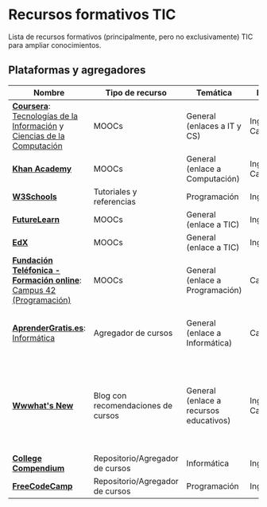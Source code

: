 # Recursos formativos TIC

Lista de recursos formativos (principalmente, pero no exclusivamente) TIC para ampliar conocimientos.

## Plataformas y agregadores

Nombre | Tipo de recurso | Temática | Idioma | Notas
--- | --- | --- | --- | ---
**[Coursera](https://www.coursera.org/)**: [Tecnologías de la Información](https://www.coursera.org/browse/information-technology) y [Ciencias de la Computación](https://www.coursera.org/browse/computer-science) | MOOCs | General (enlaces a IT y CS) | Inglés y Castellano |
**[Khan Academy](https://es.khanacademy.org/computing)** | MOOCs | General (enlace a Computación) | Inglés y Castellano |
**[W3Schools](https://www.w3schools.com/)** | Tutoriales y referencias | Programación | Inglés
**[FutureLearn](https://www.futurelearn.com/subjects/it-and-computer-science-courses)** | MOOCs | General (enlace a TIC) | Inglés |
**[EdX](https://www.edx.org/learn/computer-programming)** | MOOCs | General (enlace a TIC) | Inglés
**[Fundación Teléfonica - Formación online](https://www.fundaciontelefonica.com/empleabilidad/formacion-online/)**: [Campus 42 (Programación)](https://www.fundaciontelefonica.com/empleabilidad/campus-42/) | MOOCs | General (enlace a Programación) | Castellano |
**[AprenderGratis.es](https://aprendergratis.es/)**:  [Informática](https://aprendergratis.es/cursos-online/informatica/) | Agregador de cursos | General (enlace a Informática) | Castellano | Es un repositorio de cursos online de varias temáticas.
**[Wwwhat's New](https://wwwhatsnew.com/category/proyectos-educativos/)** | Blog con recomendaciones de cursos | General (enlace a recursos educativos) | Inglés y Castellano | Es un blog de noticias donde aparecen de forma periódica noticias sobre convocatorias de MOOCs.
**[College Compendium](https://collegecompendium.goldin.io/)** | Repositorio/Agregador de cursos | Informática | Inglés | Repositorio en GitHub
**[FreeCodeCamp](https://www.freecodecamp.org/)** | Repositorio/Agregador de cursos | Programación | Inglés
